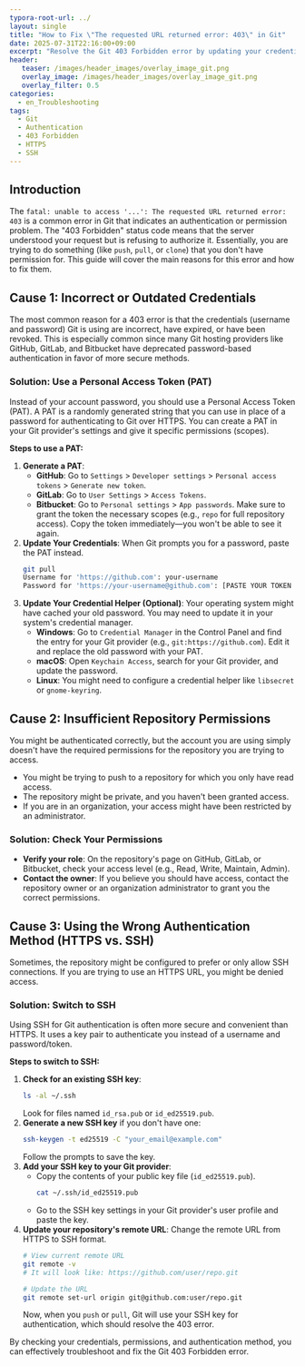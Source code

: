 ```yaml
---
typora-root-url: ../
layout: single
title: "How to Fix \"The requested URL returned error: 403\" in Git"
date: 2025-07-31T22:16:00+09:00
excerpt: "Resolve the Git 403 Forbidden error by updating your credentials, using a personal access token (PAT), or switching to SSH authentication for more secure access."
header:
   teaser: /images/header_images/overlay_image_git.png
   overlay_image: /images/header_images/overlay_image_git.png
   overlay_filter: 0.5
categories:
  - en_Troubleshooting
tags:
  - Git
  - Authentication
  - 403 Forbidden
  - HTTPS
  - SSH
---
```


## Introduction

The `fatal: unable to access '...': The requested URL returned error: 403` is a common error in Git that indicates an authentication or permission problem. The "403 Forbidden" status code means that the server understood your request but is refusing to authorize it. Essentially, you are trying to do something (like `push`, `pull`, or `clone`) that you don't have permission for. This guide will cover the main reasons for this error and how to fix them.

## Cause 1: Incorrect or Outdated Credentials

The most common reason for a 403 error is that the credentials (username and password) Git is using are incorrect, have expired, or have been revoked. This is especially common since many Git hosting providers like GitHub, GitLab, and Bitbucket have deprecated password-based authentication in favor of more secure methods.

### Solution: Use a Personal Access Token (PAT)

Instead of your account password, you should use a Personal Access Token (PAT). A PAT is a randomly generated string that you can use in place of a password for authenticating to Git over HTTPS. You can create a PAT in your Git provider's settings and give it specific permissions (scopes).

**Steps to use a PAT:**
1.  **Generate a PAT**:
    -   **GitHub**: Go to `Settings` > `Developer settings` > `Personal access tokens` > `Generate new token`.
    -   **GitLab**: Go to `User Settings` > `Access Tokens`.
    -   **Bitbucket**: Go to `Personal settings` > `App passwords`.
    Make sure to grant the token the necessary scopes (e.g., `repo` for full repository access). Copy the token immediately—you won't be able to see it again.
2.  **Update Your Credentials**: When Git prompts you for a password, paste the PAT instead.
    ```bash
    git pull
    Username for 'https://github.com': your-username
    Password for 'https://your-username@github.com': [PASTE YOUR TOKEN HERE]
    ```
3.  **Update Your Credential Helper (Optional)**: Your operating system might have cached your old password. You may need to update it in your system's credential manager.
    -   **Windows**: Go to `Credential Manager` in the Control Panel and find the entry for your Git provider (e.g., `git:https://github.com`). Edit it and replace the old password with your PAT.
    -   **macOS**: Open `Keychain Access`, search for your Git provider, and update the password.
    -   **Linux**: You might need to configure a credential helper like `libsecret` or `gnome-keyring`.

## Cause 2: Insufficient Repository Permissions

You might be authenticated correctly, but the account you are using simply doesn't have the required permissions for the repository you are trying to access.

-   You might be trying to push to a repository for which you only have read access.
-   The repository might be private, and you haven't been granted access.
-   If you are in an organization, your access might have been restricted by an administrator.

### Solution: Check Your Permissions

-   **Verify your role**: On the repository's page on GitHub, GitLab, or Bitbucket, check your access level (e.g., Read, Write, Maintain, Admin).
-   **Contact the owner**: If you believe you should have access, contact the repository owner or an organization administrator to grant you the correct permissions.

## Cause 3: Using the Wrong Authentication Method (HTTPS vs. SSH)

Sometimes, the repository might be configured to prefer or only allow SSH connections. If you are trying to use an HTTPS URL, you might be denied access.

### Solution: Switch to SSH

Using SSH for Git authentication is often more secure and convenient than HTTPS. It uses a key pair to authenticate you instead of a username and password/token.

**Steps to switch to SSH:**
1.  **Check for an existing SSH key**:
    ```bash
    ls -al ~/.ssh
    ```
    Look for files named `id_rsa.pub` or `id_ed25519.pub`.
2.  **Generate a new SSH key** if you don't have one:
    ```bash
    ssh-keygen -t ed25519 -C "your_email@example.com"
    ```
    Follow the prompts to save the key.
3.  **Add your SSH key to your Git provider**:
    -   Copy the contents of your public key file (`id_ed25519.pub`).
        ```bash
        cat ~/.ssh/id_ed25519.pub
        ```
    -   Go to the SSH key settings in your Git provider's user profile and paste the key.
4.  **Update your repository's remote URL**: Change the remote URL from HTTPS to SSH format.
    ```bash
    # View current remote URL
    git remote -v
    # It will look like: https://github.com/user/repo.git

    # Update the URL
    git remote set-url origin git@github.com:user/repo.git
    ```
    Now, when you `push` or `pull`, Git will use your SSH key for authentication, which should resolve the 403 error.

By checking your credentials, permissions, and authentication method, you can effectively troubleshoot and fix the Git 403 Forbidden error.
